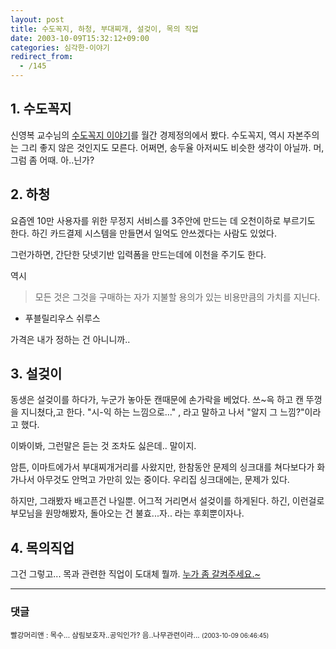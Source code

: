 ```yaml
---
layout: post
title: 수도꼭지, 하청, 부대찌개, 설겆이, 목의 직업
date: 2003-10-09T15:32:12+09:00
categories: 심각한-이야기
redirect_from:
  - /145
---
```


<h2>1. 수도꼭지</h2>

신영복 교수님의 <a href="http://blue.skhu.ac.kr/~ybshin/s331.htm">수도꼭지 이야기</a>를 월간 경제정의에서 봤다. 수도꼭지, 역시 자본주의는 그리 좋지 않은 것인지도 모른다. 어쩌면, 송두율 아저씨도 비슷한 생각이 아닐까. 머, 그럼 좀 어때. 아..닌가?

<h2>2. 하청</h2>

요즘엔 10만 사용자를 위한 무정지 서비스를 3주안에 만드는 데 오천이하로 부르기도 한다. 하긴 카드결제 시스템을 만들면서 일억도 안쓰겠다는 사람도 있었다.

그런가하면, 간단한 닷넷기반 입력폼을 만드는데에 이천을 주기도 한다.

역시

> 모든 것은 그것을 구매하는 자가 지불할 용의가 있는 비용만큼의 가치를 지닌다.

- 푸블릴리우스 쉬루스

가격은 내가 정하는 건 아니니까..

<h2>3. 설겆이</h2>

동생은 설겆이를 하다가, 누군가 놓아둔 캔때문에 손가락을 베었다. 쓰~윽 하고 캔 뚜껑을 지니쳤다,고 한다. "시-익 하는 느낌으로..." , 라고 말하고 나서 "알지 그 느낌?"이라고 했다.

이봐이봐, 그런말은 듣는 것 조차도 싫은데.. 말이지.

암튼, 이마트에가서 부대찌개거리를 사왔지만, 한참동안 문제의 싱크대를 쳐다보다가 화가나서 아무것도 안먹고 가만히 있는 중이다. 우리집 싱크대에는, 문제가 있다.

하지만, 그래봤자 배고픈건 나일뿐. 어그적 거리면서 설겆이를 하게된다. 하긴, 이런걸로 부모님을 원망해봤자, 돌아오는 건 불효...자.. 라는 후회뿐이자나.

<h2>4. 목의직업</h2>

그건 그렇고... 목과 관련한 직업이 도대체 뭘까. <a href="/294">누가 좀 갈켜주세요.~</a>

* * *

### 댓글



<!--- cmt:309 --->
<!--- mail: --->
<!--- parent:0 --->

<small>빨강머리앤 : 목수... 삼림보호자..공익인가? 음..나무관련이라... <small>(2003-10-09 06:46:45)</small></small>


